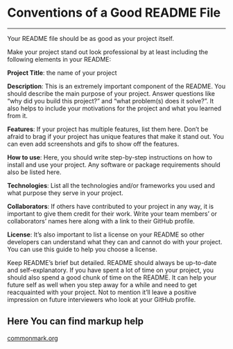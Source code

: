# Conventions of a Good README File

------------------------------------------------
Your README file should be as good as your project itself.

Make your project stand out look professional by at least including the following elements in your README:

**Project Title**: the name of your project

**Description**: This is an extremely important component of the README. You should describe the main purpose of your project. Answer questions like “why did you build this project?” and “what problem(s) does it solve?”. It also helps to include your motivations for the project and what you learned from it.

**Features**: If your project has multiple features, list them here. Don’t be afraid to brag if your project has unique features that make it stand out. You can even add screenshots and gifs to show off the features.

**How to use**: Here, you should write step-by-step instructions on how to install and use your project. Any software or package requirements should also be listed here.

**Technologies**: List all the technologies and/or frameworks you used and what purpose they serve in your project.

**Collaborators**: If others have contributed to your project in any way, it is important to give them credit for their work. Write your team members’ or collaborators’ names here along with a link to their GitHub profile.

**License**: It’s also important to list a license on your README so other developers can understand what they can and cannot do with your project. You can use this guide to help you choose a license.

Keep README’s brief but detailed. README should always be up-to-date and self-explanatory. If you have spent a lot of time on your project, you should also spend a good chunk of time on the README. It can help your future self as well when you step away for a while and need to get reacquainted with your project. Not to mention it’ll leave a positive impression on future interviewers who look at your GitHub profile.

## Here You can find markup help

[commonmark.org](https://commonmark.org/help/)

